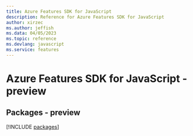 ```yaml
---
title: Azure Features SDK for JavaScript
description: Reference for Azure Features SDK for JavaScript
author: xirzec
ms.author: jeffish
ms.data: 04/05/2023
ms.topic: reference
ms.devlang: javascript
ms.service: features
---
```

# Azure Features SDK for JavaScript - preview
## Packages - preview
[!INCLUDE [packages](features-index.md)]